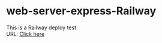 # web-server-express-Railway

This is a Railway deploy test <br>
URL: <a href="https://web-server-express-railway-production.up.railway.app">Click here </a>
